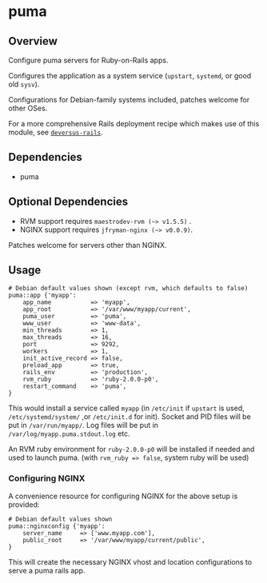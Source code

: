 # puma

## Overview

Configure puma servers for Ruby-on-Rails apps.

Configures the application as a system service (`upstart`, `systemd`, or good old `sysv`).

Configurations for Debian-family systems included, patches welcome for other OSes.

For a more comprehensive Rails deployment recipe which makes use of this module, see [`deversus-rails`](https://forge.puppetlabs.com/deversus/rails).

## Dependencies

* puma

## Optional Dependencies

* RVM support requires `maestrodev-rvm (~> v1.5.5)` .
* NGINX support requires `jfryman-nginx (~> v0.0.9)`.

Patches welcome for servers other than NGINX.

## Usage


```puppet
# Debian default values shown (except rvm, which defaults to false)
puma::app {'myapp':
    app_name           => 'myapp',
    app_root           => '/var/www/myapp/current',
    puma_user          => 'puma',
    www_user           => 'www-data',
    min_threads        => 1,
    max_threads        => 16,
    port               => 9292,
    workers            => 1,
    init_active_record => false,
    preload_app        => true,
    rails_env          => 'production',
    rvm_ruby           => 'ruby-2.0.0-p0',
    restart_command    => 'puma',
}

```

This would install a service called `myapp` (in `/etc/init` if `upstart` is used,  `/etc/systemd/system/` ,or `/etc/init.d` for init). Socket and PID files will be put in `/var/run/myapp/`. Log files will be put in `/var/log/myapp.puma.stdout.log` etc.

An RVM ruby environment for `ruby-2.0.0-p0` will be installed if needed and used to launch puma. (with `rvm_ruby => false`, system ruby will be used)


### Configuring NGINX

A convenience resource for configuring NGINX for the above setup is provided:

```puppet
# Debian default values shown
puma::nginxconfig {'myapp':
    server_name     => ['www.myapp.com'],
    public_root     => '/var/www/myapp/current/public',
}
```

This will create the necessary NGINX vhost and location configurations to serve a puma rails app.
